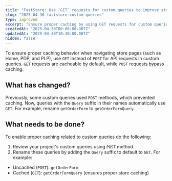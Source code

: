 ```yaml
---
title: "FastStore: Use `GET` requests for custom queries to improve store caching"
slug: "2025-04-30-faststore-custom-queries"
type: improved
excerpt: "Ensure proper caching by using GET requests for custom queries in FastStore."
createdAt: "2025-04-30T00:00:00.007Z"
updatedAt: "2025-04-30T10:30:00.007Z"
hidden: false
---
```


To ensure proper caching behavior when navigating store pages (such as Home, PDP, and PLP), use `GET` instead of `POST` for API requests in custom queries. `GET` requests are cacheable by default, while `POST` requests bypass caching.

## What has changed?

Previously, some custom queries used `POST` methods, which prevented caching. Now, queries with the `Query` suffix in their names automatically use `GET`. For example, rename `getOrderForm` to `getOrderFormQuery`.

## What needs to be done?

To enable proper caching related to custom queries do the following:

1. Review your project's custom queries using `POST` method.
2. Rename these queries by adding the `Query` suffix to default to `GET`. For example:

- Uncached (`POST`): `getOrderForm`
- Cached (`GET`): `getOrderFormQuery` (ensures proper store caching)
